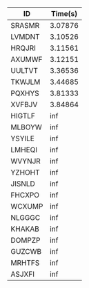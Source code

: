 |ID|Time(s)|
|-|-|
|SRASMR|3.07876|
|LVMDNT|3.10526|
|HRQJRI|3.11561|
|AXUMWF|3.12151|
|UULTVT|3.36536|
|TKWJLM|3.44685|
|PQXHYS|3.81333|
|XVFBJV|3.84864|
|HIGTLF|inf|
|MLBOYW|inf|
|YSYILE|inf|
|LMHEQI|inf|
|WVYNJR|inf|
|YZHOHT|inf|
|JISNLD|inf|
|FHCXPO|inf|
|WCXUMP|inf|
|NLGGGC|inf|
|KHAKAB|inf|
|DOMPZP|inf|
|GUZCWB|inf|
|MRHTFS|inf|
|ASJXFI|inf|
